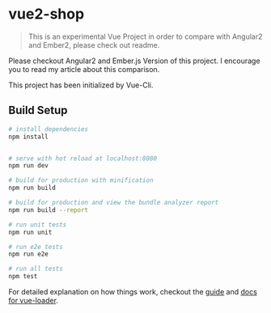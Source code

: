 # vue2-shop

> This is an experimental Vue Project in order to compare with Angular2 and Ember2, please check out readme. 

Please checkout Angular2 and Ember.js Version of this project. 
I encourage you to read my article about this comparison.

This project has been initialized by Vue-Cli. 

## Build Setup

``` bash
# install dependencies
npm install


# serve with hot reload at localhost:8080
npm run dev

# build for production with minification
npm run build

# build for production and view the bundle analyzer report
npm run build --report

# run unit tests
npm run unit

# run e2e tests
npm run e2e

# run all tests
npm test
```

For detailed explanation on how things work, checkout the [guide](http://vuejs-templates.github.io/webpack/) and [docs for vue-loader](http://vuejs.github.io/vue-loader).
